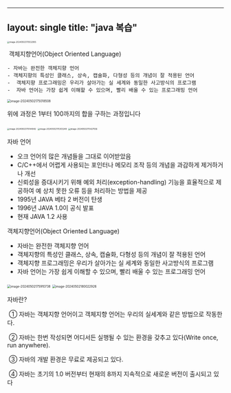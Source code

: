 ---
  layout: single
  title:  "java 복습"
  ---

<img src="C:\Users\jangm\AppData\Roaming\Typora\typora-user-images\image-20240502170532955.png" alt="image-20240502170532955" style="zoom: 33%;" />

​	객체지향언어(Object Oriented Language)

	- 자바는 완전한 객체지향 언어 
	- 객체지향의 특성인 클래스, 상속, 캡슐화, 다형성 등의 개념이 잘 적용된 언어 
	-  객체지향 프로그래밍은 우리가 살아가는 실 세계와 동일한 사고방식의 프로그램 
	-  자바 언어는 가장 쉽게 이해할 수 있으며, 빨리 배울 수 있는 프로그래밍 언어



<img src="C:\Users\jangm\AppData\Roaming\Typora\typora-user-images\image-20240502175018508.png" alt="image-20240502175018508" style="zoom: 50%;" />

위에 과정은 1부터 100까지의 합을 구하는 과정입니다





<img src="C:\Users\jangm\AppData\Roaming\Typora\typora-user-images\image-20240502175144942.png" alt="image-20240502175144942" style="zoom:33%;" />





<img src="C:\Users\jangm\AppData\Roaming\Typora\typora-user-images\image-20240502175303249.png" alt="image-20240502175303249" style="zoom:33%;" />





<img src="C:\Users\jangm\AppData\Roaming\Typora\typora-user-images\image-20240502175427556.png" alt="image-20240502175427556" style="zoom:33%;" />



자바 언어 

- 오크 언어의 많은 개념들을 그대로 이어받았음 
- C/C++에서 어렵게 사용되는 포인터나 메모리 조작 등의 개념을 과감하게 제거하거나 개선 
-  신뢰성을 증대시키기 위해 예외 처리(exception-handling) 기능을 효율적으로 제공하여 예 상치 못한 오류 등을 처리하는 방법을 제공 
-  1995년 JAVA 베타 2 버전이 탄생 
-  1996년 JAVA 1.0이 공식 발표 
-  현재 JAVA 1.2 사용



객체지향언어(Object Oriented Language) 

- 자바는 완전한 객체지향 언어 
-  객체지향의 특성인 클래스, 상속, 캡슐화, 다형성 등의 개념이 잘 적용된 언어 
-  객체지향 프로그래밍은 우리가 살아가는 실 세계와 동일한 사고방식의 프로그램 
-  자바 언어는 가장 쉽게 이해할 수 있으며, 빨리 배울 수 있는 프로그래밍 언어



<img src="C:\Users\jangm\AppData\Roaming\Typora\typora-user-images\image-20240502175910738.png" alt="image-20240502175910738" style="zoom: 50%;" />





<img src="C:\Users\jangm\AppData\Roaming\Typora\typora-user-images\image-20240502180022926.png" alt="image-20240502180022926" style="zoom: 50%;" />



자바란? 

​	① 자바는 객체지향 언어이고 객체지향 언어는 우리의 실세계와 같은 방법으로 작동한다. 

​	② 자바는 한번 작성되면 어디서든 실행될 수 있는 환경을 갖추고 있다(Write once, run  anywhere). 

​	③ 자바의 개발 환경은 무료로 제공되고 있다. 

​	④ 자바는 초기의 1.0 버전부터 현재의 8까지 지속적으로 새로운 버전이 출시되고 있다





